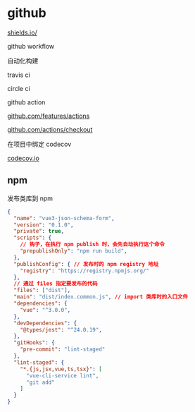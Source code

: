 # github

[shields.io/](https://shields.io/)

github workflow

自动化构建

travis ci

circle ci

github action

[github.com/features/actions](https://github.com/features/actions)

[github.com/actions/checkout](https://github.com/actions/checkout)

在项目中绑定 codecov

[codecov.io](https://codecov.io/)

## npm

发布类库到 npm

```json
{
  "name": "vue3-json-schema-form",
  "version": "0.1.0",
  "private": true,
  "scripts": {
    // 钩子，在执行 npm publish 时，会先自动执行这个命令
    "prepublishOnly": "npm run build",
  },
  "publishConfig": { // 发布时的 npm registry 地址
    "registry": "https://registry.npmjs.org/"
  },
  // 通过 files 指定要发布的代码
  "files": ["dist"],
  "main": "dist/index.common.js", // import 类库时的入口文件
  "dependencies": {
    "vue": "^3.0.0",
  },
  "devDependencies": {
    "@types/jest": "^24.0.19",
  },
  "gitHooks": {
    "pre-commit": "lint-staged"
  },
  "lint-staged": {
    "*.{js,jsx,vue,ts,tsx}": [
      "vue-cli-service lint",
      "git add"
    ]
  }
}

```
